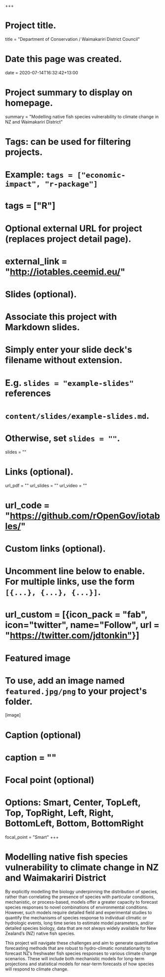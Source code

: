+++
# Project title.
title = "Department of Conservation / Waimakariri District Council"

# Date this page was created.
date = 2020-07-14T16:32:42+13:00

# Project summary to display on homepage.
summary = "Modelling native fish species vulnerability to climate change in NZ and Waimakariri District"

# Tags: can be used for filtering projects.
# Example: `tags = ["economic-impact", "r-package"]`
# tags = ["R"]

# Optional external URL for project (replaces project detail page).
# external_link = "http://iotables.ceemid.eu/"

# Slides (optional).
#   Associate this project with Markdown slides.
#   Simply enter your slide deck's filename without extension.
#   E.g. `slides = "example-slides"` references 
#   `content/slides/example-slides.md`.
#   Otherwise, set `slides = ""`.
slides = ""

# Links (optional).
url_pdf = ""
url_slides = ""
url_video = ""
# url_code = "https://github.com/rOpenGov/iotables/"

# Custom links (optional).
#   Uncomment line below to enable. For multiple links, use the form `[{...}, {...}, {...}]`.
# url_custom = [{icon_pack = "fab", icon="twitter", name="Follow", url = "https://twitter.com/jdtonkin"}]

# Featured image
# To use, add an image named `featured.jpg/png` to your project's folder. 
[image]
  # Caption (optional)
  # caption = ""
  
  # Focal point (optional)
  # Options: Smart, Center, TopLeft, Top, TopRight, Left, Right, BottomLeft, Bottom, BottomRight
  focal_point = "Smart"
+++


# Modelling native fish species vulnerability to climate change in NZ and Waimakariri District

By explicitly modelling the biology underpinning the distribution of species, rather than correlating the presence of species with particular conditions, mechanistic, or process-based, models offer a greater capacity to forecast species responses to novel combinations of environmental conditions. However, such models require detailed field and experimental studies to quantify the mechanisms of species response to individual climatic or hydrologic events, long time series to estimate model parameters, and/or detailed species biology, data that are not always widely available for New Zealand’s (NZ) native fish species.

This project will navigate these challenges and aim to generate quantitative forecasting methods that are robust to hydro-climatic nonstationarity to forecast NZ’s freshwater fish species responses to various climate change scenarios. These will include both mechanistic models for long-term projections and statistical models for near-term forecasts of how species will respond to climate change.
 
